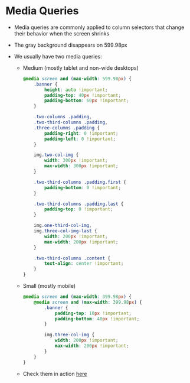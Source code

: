 # Media Queries

-   Media queries are commonly applied to column selectors that change their behavior when the screen shrinks
-   The gray background disappears on 599.98px
-   We usually have two media queries:

    -   Medium (mostly tablet and non-wide desktops)

        ```CSS
        @media screen and (max-width: 599.98px) {
            .banner {
                height: auto !important;
                padding-top: 40px !important;
                padding-bottom: 60px !important;
            }

            .two-columns .padding,
            .two-third-columns .padding,
            .three-columns .padding {
                padding-right: 0 !important;
                padding-left: 0 !important;
            }

            img.two-col-img {
                width: 300px !important;
                max-width: 300px !important;
            }

            .two-third-columns .padding.first {
                padding-bottom: 0 !important;
            }

            .two-third-columns .padding.last {
                padding-top: 0 !important;
            }

            img.one-third-col-img,
            img.three-col-img-last {
                width: 200px !important;
                max-width: 200px !important;
            }

            .two-third-columns .content {
                text-align: center !important;
            }
        }
        ```

    -   Small (mostly mobile)

        ```CSS
        @media screen and (max-width: 399.98px) {
            @media screen and (max-width: 399.98px) {
                .banner {
                    padding-top: 10px !important;
                    padding-bottom: 40px !important;
                }

                img.three-col-img {
                    width: 200px !important;
                    max-width: 200px !important;
                }
            }
        }
        ```

    -   Check them in action [here](../examples/02-starter-example/)
